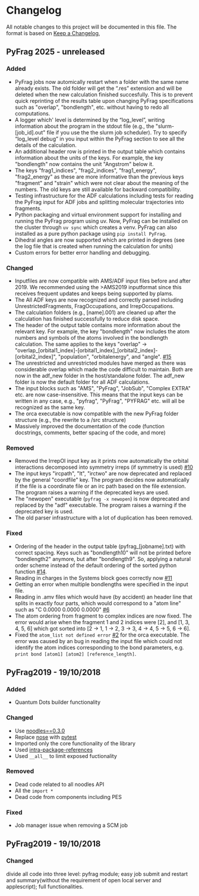 # Changelog
All notable changes to this project will be documented in this file.
The format is based on [Keep a Changelog](https://keepachangelog.com/en/1.0.0/),


## PyFrag 2025 - unreleased

### Added
 * PyFrag jobs now automically restart when a folder with the same name already exists. The old folder will get the “.res” extension and will be deleted when the new calculation finished succesfully. This is to prevent quick reprinting of the results table upon changing PyFrag specifications such as "overlap", "bondlength", etc. without having to redo all computations.
 * A logger which' level is determined by the “log_level”, writing information about the program in the stdout file (e.g., the "slurm-[job_id].out" file if you use the the slurm job scheduler). Try to specify “log_level debug” in you input within the PyFrag section to see all the details of the calculation.
 * An additional header row is printed in the output table which contains information about the units of the keys. For example, the key "bondlength" now contains the unit "Angstrom" below it.
 * The keys "frag1_indices", "frag2_indices", "frag1_energy", "frag2_energy" as these are more informative than the previous keys "fragment" and "strain" which were not clear about the meaning of the numbers. The old keys are still available for backward compatibility.
 * Testing infrastructure for the ADF calculations including tests for reading the PyFrag input for ADF jobs and splitting molecular trajectories into fragments.
 * Python packaging and virtual environment support for installing and running the PyFrag program using uv. Now, PyFrag can be installed on the cluster through `uv sync` which creates a venv. PyFrag can also installed as a pure python package using `pip install PyFrag`.
 * Dihedral angles are now supported which are printed in degrees (see the log file that is created when running the calculation for units)
 * Custom errors for better error handling and debugging.

### Changed
 * Inputfiles are now compatible with AMS/ADF input files before and after 2019. We recommended using the >AMS2019 inputformat since this receives frequent updates and keeps being supported by plams.
 * The All ADF keys are now recognized and correctly parsed including UnrestrictedFragments, FragOccupations, and IrrepOccupations.
 * The calculation folders (e.g., [name].001) are cleaned up after the calculation has finished successfully to reduce disk space.
 * The header of the output table contains more information about the relevant key. For example, the key "bondlength" now includes the atom numbers and symbols of the atoms involved in the bondlength calculation. The same applies to the keys "overlap" -> "overlap_[orbital1_index]-[orbital1_index]_[orbital2_index]-[orbital2_index]", "population", "orbitalenergy", and "angle". [#15](https://github.com/TheoChem-VU/PyFrag/issues/15)
 * The unrestricted and unrestricted modules have merged as there was considerable overlap which made the code difficult to maintain. Both are now in the adf_new folder in the host/standalone folder. The adf_new folder is now the default folder for all ADF calculations.
 * The input blocks such as "AMS", "PyFrag", "JobSub", "Complex EXTRA" etc. are now case-insensitive. This means that the input keys can be written in any case, e.g., "pyfrag", "PyFrag", "PYFRAG" etc. will all be recognized as the same key.
 * The orca executable is now compatible with the new PyFrag folder structure (e.g., the rewrite to a /src structure)
 * Massively improved the documentation of the code (function docstrings, comments, better spacing of the code, and more)

### Removed
 * Removed the IrrepOI input key as it prints now automatically the orbital interactions decomposed into symmetry irreps (if symmetry is used) [#10](https://github.com/TheoChem-VU/PyFrag/issues/10)
 * The input keys "ircpath", "lt", "irctwo" are now deprecated and replaced by the general "coordfile" key. The program decides now automatically if the file is a coordinate file or an irc path based on the file extension. The program raises a warning if the deprecated keys are used.
 * The "newopen" executable (`pyfrag -x newopen`) is now deprecated and replaced by the "adf" executable. The program raises a warning if the deprecated key is used.
 * The old parser infrastructure with a lot of duplication has been removed.

### Fixed
 * Ordering of the header in the output table (pyfrag_[jobname].txt) with correct spacing. Keys such as "bondlength10" will not be printed before "bondlength2" anymore, but after "bondlength9". So, applying a natural order scheme instead of the default ordering of the sorted python function [#14](https://github.com/TheoChem-VU/PyFrag/issues/14).
 * Reading in charges in the Systems block goes correctly now [#11](https://github.com/TheoChem-VU/PyFrag/issues/11)
 * Getting an error when multiple bondlengths were specified in the input file.
 * Reading in .amv files which would have (by accident) an header line that splits in exactly four parts, which would correspond to a "atom line" such as "C 0.0000 0.0000 0.0000" [#6](https://github.com/TheoChem-VU/PyFrag/issues/6)
 * The atom ordering from fragment to complex indices are now fixed. The error would arise when the fragment 1 and 2 indices were [2], and [1, 3, 4, 5, 6] which got sorted into [2 -> 1, 1 -> 2, 3 -> 3, 4 -> 4, 5 -> 5, 6 -> 6].
 * Fixed the `atom_list not defined error` [#2](https://github.com/TheoChem-VU/PyFrag/issues/2) for the orca executable. The error was caused by an bug in reading the input file which could not identify the atom indices corresponding to the bond parameters, e.g. `print bond [atom1] [atom2] [reference_length]`.

## PyFrag2019 - 19/10/2018

### Added
 * Quantum Dots builder functionality

### Changed

 * Use [noodles==0.3.0](https://github.com/NLeSC/noodles/releases)
 * Replace [nose](https://nose.readthedocs.io/en/latest/) with [pytest](https://docs.pytest.org/en/latest/)
 * Imported only the core functionality of the library
 * Used [intra-package-references](https://docs.python.org/3/tutorial/modules.html#intra-package-references)
 * Used `__all__` to limit exposed fuctionality

### Removed

 * Dead code related to all noodles API
 * All the `import *`
 * Dead code from components including PES

### Fixed

 * Job manager issue when removing a SCM job


## PyFrag2019 - 19/10/2018

### Changed
divide all code into three level: pyfrag module; easy job submit and restart and summary(without the requirement of open local server and applescript); full functionalities.


